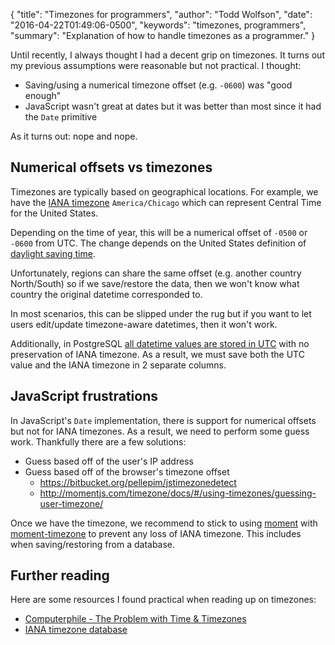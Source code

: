 {
  "title": "Timezones for programmers",
  "author": "Todd Wolfson",
  "date": "2016-04-22T01:49:06-0500",
  "keywords": "timezones, programmers",
  "summary": "Explanation of how to handle timezones as a programmer."
}

Until recently, I always thought I had a decent grip on timezones. It turns out my previous assumptions were reasonable but not practical. I thought:

- Saving/using a numerical timezone offset (e.g. `-0600`) was "good enough"
- JavaScript wasn't great at dates but it was better than most since it had the `Date` primitive

As it turns out: nope and nope.

## Numerical offsets vs timezones
Timezones are typically based on geographical locations. For example, we have the [IANA timezone][] `America/Chicago` which can represent Central Time for the United States.

[IANA timezone]: https://www.iana.org/time-zones

Depending on the time of year, this will be a numerical offset of `-0500` or `-0600` from UTC. The change depends on the United States definition of [daylight saving time][].

[daylight saving time]: https://en.wikipedia.org/wiki/Daylight_saving_time

Unfortunately, regions can share the same offset (e.g. another country North/South) so if we save/restore the data, then we won't know what country the original datetime corresponded to.

In most scenarios, this can be slipped under the rug but if you want to let users edit/update timezone-aware datetimes, then it won't work.

Additionally, in PostgreSQL [all datetime values are stored in UTC](postgresql-utc) with no preservation of IANA timezone. As a result, we must save both the UTC value and the IANA timezone in 2 separate columns.

[postgresql-utc]: http://www.postgresql.org/docs/9.3/static/datatype-datetime.html#AEN5869

## JavaScript frustrations
In JavaScript's `Date` implementation, there is support for numerical offsets but not for IANA timezones. As a result, we need to perform some guess work. Thankfully there are a few solutions:

- Guess based off of the user's IP address
- Guess based off of the browser's timezone offset
    - https://bitbucket.org/pellepim/jstimezonedetect
    - http://momentjs.com/timezone/docs/#/using-timezones/guessing-user-timezone/

Once we have the timezone, we recommend to stick to using [moment][] with [moment-timezone][] to prevent any loss of IANA timezone. This includes when saving/restoring from a database.

[moment]: http://momentjs.com/
[moment-timezone]: http://momentjs.com/timezone/

## Further reading
Here are some resources I found practical when reading up on timezones:

- [Computerphile - The Problem with Time & Timezones](https://www.youtube.com/watch?v=-5wpm-gesOY)
- [IANA timezone database](https://www.iana.org/time-zones)
